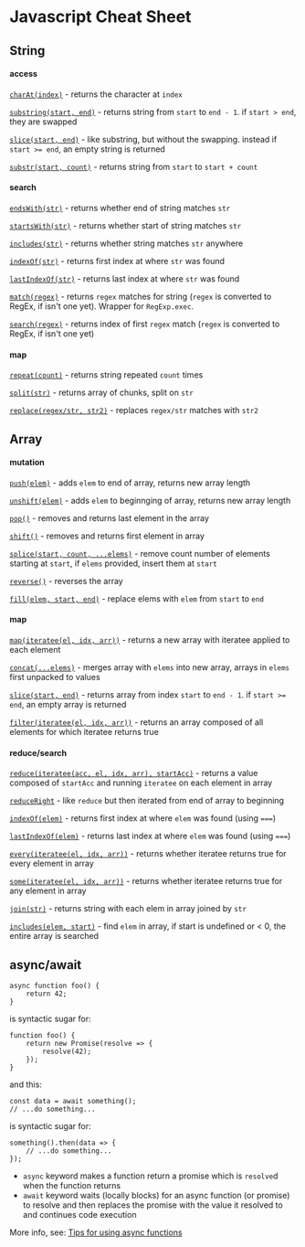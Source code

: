 # Javascript Cheat Sheet

## String

#### access

[`charAt(index)`](https://developer.mozilla.org/en-US/docs/Web/JavaScript/Reference/Global_Objects/String/charAt) - returns the character at `index`

[`substring(start, end)`](https://developer.mozilla.org/en-US/docs/Web/JavaScript/Reference/Global_Objects/String/substring) - returns string from `start` to `end - 1`. if `start > end`, they are swapped

[`slice(start, end)`](https://developer.mozilla.org/en-US/docs/Web/JavaScript/Reference/Global_Objects/String/slice) - like substring, but without the swapping. instead if `start >= end`, an empty string is returned

[`substr(start, count)`](https://developer.mozilla.org/en-US/docs/Web/JavaScript/Reference/Global_Objects/String/substr) - returns string from `start` to `start + count`

#### search

[`endsWith(str)`](https://developer.mozilla.org/en-US/docs/Web/JavaScript/Reference/Global_Objects/String/endsWith) - returns whether end of string matches `str`

[`startsWith(str)`](https://developer.mozilla.org/en-US/docs/Web/JavaScript/Reference/Global_Objects/String/startsWith) - returns whether start of string matches `str`

[`includes(str)`](https://developer.mozilla.org/en-US/docs/Web/JavaScript/Reference/Global_Objects/String/includes) - returns whether string matches `str` anywhere


[`indexOf(str)`](https://developer.mozilla.org/en-US/docs/Web/JavaScript/Reference/Global_Objects/String/indexOf) - returns first index at where `str` was found

[`lastIndexOf(str)`](https://developer.mozilla.org/en-US/docs/Web/JavaScript/Reference/Global_Objects/String/lastIndexOf) - returns last index at where `str` was found


[`match(regex)`](https://developer.mozilla.org/en-US/docs/Web/JavaScript/Reference/Global_Objects/String/match) - returns `regex` matches for string (`regex` is converted to RegEx, if isn't one yet). Wrapper for `RegExp.exec`.

[`search(regex)`](https://developer.mozilla.org/en-US/docs/Web/JavaScript/Reference/Global_Objects/String/search) - returns index of first `regex` match (`regex` is converted to RegEx, if isn't one yet)

#### map

[`repeat(count)`](https://developer.mozilla.org/en-US/docs/Web/JavaScript/Reference/Global_Objects/String/repeat) - returns string repeated `count` times

[`split(str)`](https://developer.mozilla.org/en-US/docs/Web/JavaScript/Reference/Global_Objects/String/split) - returns array of chunks, split on `str`

[`replace(regex/str, str2)`](https://developer.mozilla.org/en-US/docs/Web/JavaScript/Reference/Global_Objects/String/replace) - replaces `regex/str` matches with `str2`

## Array

#### mutation

[`push(elem)`](https://developer.mozilla.org/en-US/docs/Web/JavaScript/Reference/Global_Objects/Array/push) - adds `elem` to end of array, returns new array length

[`unshift(elem)`](https://developer.mozilla.org/en-US/docs/Web/JavaScript/Reference/Global_Objects/Array/unshift) - adds `elem` to beginnging of array, returns new array length

[`pop()`](https://developer.mozilla.org/en-US/docs/Web/JavaScript/Reference/Global_Objects/Array/pop) - removes and returns last element in the array

[`shift()`](https://developer.mozilla.org/en-US/docs/Web/JavaScript/Reference/Global_Objects/Array/shift) - removes and returns first element in array

[`splice(start, count, ...elems)`](https://developer.mozilla.org/en-US/docs/Web/JavaScript/Reference/Global_Objects/Array/splice) - remove count number of elements starting at `start`, if `elems` provided, insert them at `start`

[`reverse()`](https://developer.mozilla.org/en-US/docs/Web/JavaScript/Reference/Global_Objects/Array/reverse) - reverses the array

[`fill(elem, start, end)`](https://developer.mozilla.org/en-US/docs/Web/JavaScript/Reference/Global_Objects/Array/fill) - replace elems with `elem` from `start` to `end`

#### map

[`map(iteratee(el, idx, arr))`](https://developer.mozilla.org/en-US/docs/Web/JavaScript/Reference/Global_Objects/Array/map) - returns a new array with iteratee applied to each element

[`concat(...elems)`](https://developer.mozilla.org/en-US/docs/Web/JavaScript/Reference/Global_Objects/Array/concat) - merges array with `elems` into new array, arrays in `elems` first unpacked to values

[`slice(start, end)`](https://developer.mozilla.org/en-US/docs/Web/JavaScript/Reference/Global_Objects/Array/slice) - returns array from index `start` to `end - 1`. if `start >= end`, an empty array is returned

[`filter(iteratee(el, idx, arr))`](https://developer.mozilla.org/en-US/docs/Web/JavaScript/Reference/Global_Objects/Array/filter) - returns an array composed of all elements for which iteratee returns true

#### reduce/search

[`reduce(iteratee(acc, el, idx, arr), startAcc)`](https://developer.mozilla.org/en-US/docs/Web/JavaScript/Reference/Global_Objects/Array/reduce) - returns a value composed of `startAcc` and running `iteratee` on each element in array

[`reduceRight`](https://developer.mozilla.org/en-US/docs/Web/JavaScript/Reference/Global_Objects/Array/reduceRight) - like `reduce` but then iterated from end of array to beginning

[`indexOf(elem)`](https://developer.mozilla.org/en-US/docs/Web/JavaScript/Reference/Global_Objects/Array/indexOf) - returns first index at where `elem` was found (using `===`)

[`lastIndexOf(elem)`](https://developer.mozilla.org/en-US/docs/Web/JavaScript/Reference/Global_Objects/Array/lastIndexOf) - returns last index at where `elem` was found (using `===`)

[`every(iteratee(el, idx, arr))`](https://developer.mozilla.org/en-US/docs/Web/JavaScript/Reference/Global_Objects/Array/every) - returns whether iteratee returns true for every element in array

[`some(iteratee(el, idx, arr))`](https://developer.mozilla.org/en-US/docs/Web/JavaScript/Reference/Global_Objects/Array/some) - returns whether iteratee returns true for any element in array

[`join(str)`](https://developer.mozilla.org/en-US/docs/Web/JavaScript/Reference/Global_Objects/Array/join) - returns string with each elem in array joined by `str`

[`includes(elem, start)`](https://developer.mozilla.org/en-US/docs/Web/JavaScript/Reference/Global_Objects/Array/includes) - find `elem` in array, if start is undefined or < 0, the entire array is searched

## async/await

```
async function foo() {
    return 42;
}
```

is syntactic sugar for:

```
function foo() {
    return new Promise(resolve => {
        resolve(42);
    });
}
```

and this:

```
const data = await something();
// ...do something...
```

is syntactic sugar for:

```
something().then(data => {
    // ...do something...
});
```

- `async` keyword makes a function return a promise which is `resolve`d when the function returns
- `await` keyword waits (locally blocks) for an async function (or promise) to resolve and then replaces the promise with the value it resolved to and continues code execution

More info, see: [Tips for using async functions](http://2ality.com/2016/10/async-function-tips.html)

